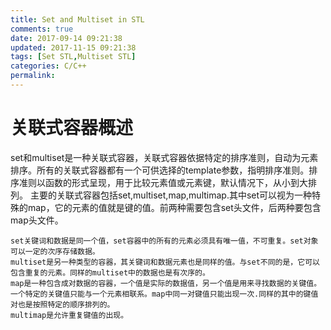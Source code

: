 ```yaml
---
title: Set and Multiset in STL
comments: true
date: 2017-09-14 09:21:38
updated: 2017-11-15 09:21:38
tags: [Set STL,Multiset STL]
categories: C/C++
permalink:
---
```

# 关联式容器概述

set和multiset是一种关联式容器，关联式容器依据特定的排序准则，自动为元素排序。所有的关联式容器都有一个可供选择的template参数，指明排序准则。排序准则以函数的形式呈现，用于比较元素值或元素键，默认情况下，从小到大排列。
主要的关联式容器包括set,multiset,map,multimap.其中set可以视为一种特殊的map，它的元素的值就是键的值。前两种需要包含set头文件，后两种要包含map头文件。

    set关键词和数据是同一个值，set容器中的所有的元素必须具有唯一值，不可重复。set对象可以一定的次序存储数据。
    multiset是另一种类型的容器，其关键词和数据元素也是同样的值。与set不同的是，它可以包含重复的元素。同样的multiset中的数据也是有次序的。
    map是一种包含成对数据的容器，一个值是实际的数据值，另一个值是用来寻找数据的关键值。一个特定的关键值只能与一个元素相联系。map中同一对键值只能出现一次.同样的其中的键值对也是按照特定的顺序排列的。
    multimap是允许重复键值的出现。
